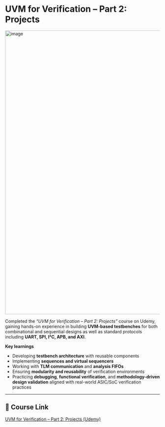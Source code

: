 # UVM for Verification – Part 2: Projects

<img width="1883" height="924" alt="image" src="https://github.com/user-attachments/assets/f12c2eda-0621-4fad-b0c6-0397db32ac63" />


Completed the *“UVM for Verification – Part 2: Projects”* course on Udemy, gaining hands-on experience in building **UVM-based testbenches** for both combinational and sequential designs as well as standard protocols including **UART, SPI, I²C, APB, and AXI**.

**Key learnings**
- Developing **testbench architecture** with reusable components  
- Implementing **sequences and virtual sequencers**  
- Working with **TLM communication** and **analysis FIFOs**  
- Ensuring **modularity and reusability** of verification environments  
- Practicing **debugging**, **functional verification**, and **methodology-driven design validation** aligned with real-world ASIC/SoC verification practices

---

## 📌 Course Link
[UVM for Verification – Part 2: Projects (Udemy)](https://www.udemy.com/course/uvm-for-verification-part-2-projects/?kw=verification+uvm&src=sac&subs_filter_type=subs_only)
